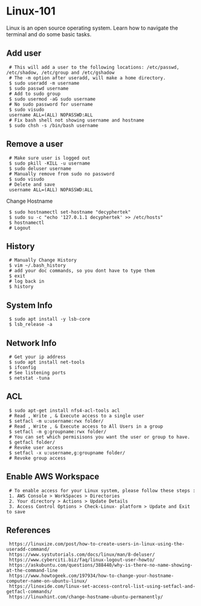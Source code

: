 Linux-101
=====

Linux is an open source operating system. Learn how to navigate the terminal and do some basic tasks. 

Add user
--------

     # This will add a user to the following locations: /etc/passwd, /etc/shadow, /etc/group and /etc/gshadow
     # The -m option after useradd, will make a home directory.
     $ sudo useradd -m username
     $ sudo passwd username
     # Add to sudo group
     $ sudo usermod -aG sudo username
     # No sudo password for username
     $ sudo visudo
     username ALL=(ALL) NOPASSWD:ALL
     # Fix bash shell not showing username and hostname
     $ sudo chsh -s /bin/bash username

Remove a user
-------------

     # Make sure user is logged out
     $ sudo pkill -KILL -u username
     $ sudo deluser username
     # Manually remove from sudo no password
     $ sudo visudo
     # Delete and save
     username ALL=(ALL) NOPASSWD:ALL

Change Hostname

     $ sudo hostnamectl set-hostname "decyphertek"
     $ sudo su -c "echo '127.0.1.1 decyphertek' >> /etc/hosts"
     $ hostnamectl
     # Logout 

History
-------

     # Manually Change History
     $ vim ~/.bash_history
     # add your doc commands, so you dont have to type them
     $ exit
     # log back in
     $ history

System Info
-----------

     $ sudo apt install -y lsb-core
     $ lsb_release -a

Network Info
-------------

     # Get your ip address
     $ sudo apt install net-tools
     $ ifconfig
     # See listening ports 
     $ netstat -tuna

ACL
----

     $ sudo apt-get install nfs4-acl-tools acl
     # Read , Write , & Execute access to a single user
     $ setfacl -m u:username:rwx folder/
     # Read , Write , & Execute access to All Users in a group
     $ setfacl -m g:groupname:rwx folder/
     # You can set which permisisons you want the user or group to have.
     $ getfacl folder/
     # Revoke user access
     $ setfacl -x u:username,g:groupname folder/
     # Revoke group access
  

Enable AWS Workspace
--------------------

     # To enable access for your Linux system, please follow these steps :
     1. AWS Console > WorkSpaces > Directories 
     2. Your directory > Actions > Update Details
     3. Access Control Options > Check-Linux- platform > Update and Exit to save 

References
----------

     https://linuxize.com/post/how-to-create-users-in-linux-using-the-useradd-command/
     https://www.systutorials.com/docs/linux/man/8-deluser/
     https://www.cyberciti.biz/faq/linux-logout-user-howto/
     https://askubuntu.com/questions/388440/why-is-there-no-name-showing-at-the-command-line
     https://www.howtogeek.com/197934/how-to-change-your-hostname-computer-name-on-ubuntu-linux/
     https://linoxide.com/linux-set-access-control-list-using-setfacl-and-getfacl-commands/
     https://linuxhint.com/change-hostname-ubuntu-permanently/


